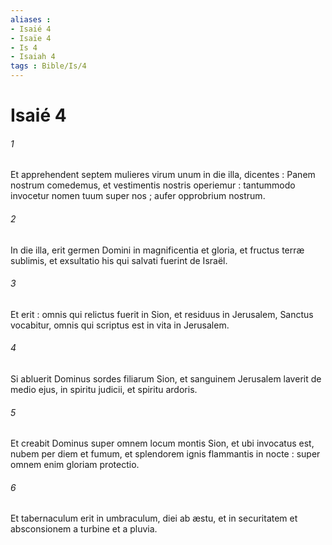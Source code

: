```yaml
---
aliases : 
- Isaié 4
- Isaïe 4
- Is 4
- Isaiah 4
tags : Bible/Is/4
---
```


# Isaié 4

###### 1
Et apprehendent septem mulieres virum unum in die illa, dicentes : Panem nostrum comedemus, et vestimentis nostris operiemur : tantummodo invocetur nomen tuum super nos ; aufer opprobrium nostrum.
###### 2
In die illa, erit germen Domini in magnificentia et gloria, et fructus terræ sublimis, et exsultatio his qui salvati fuerint de Israël.
###### 3
Et erit : omnis qui relictus fuerit in Sion, et residuus in Jerusalem, Sanctus vocabitur, omnis qui scriptus est in vita in Jerusalem.
###### 4
Si abluerit Dominus sordes filiarum Sion, et sanguinem Jerusalem laverit de medio ejus, in spiritu judicii, et spiritu ardoris.
###### 5
Et creabit Dominus super omnem locum montis Sion, et ubi invocatus est, nubem per diem et fumum, et splendorem ignis flammantis in nocte : super omnem enim gloriam protectio.
###### 6
Et tabernaculum erit in umbraculum, diei ab æstu, et in securitatem et absconsionem a turbine et a pluvia.
